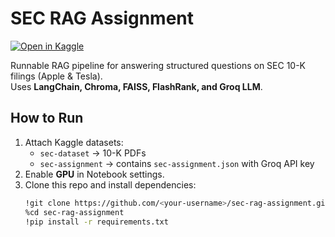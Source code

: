 # SEC RAG Assignment

[![Open in Kaggle](https://kaggle.com/static/images/open-in-kaggle.svg)](https://www.kaggle.com/<your-username>/<your-notebook-name>)

Runnable RAG pipeline for answering structured questions on SEC 10-K filings (Apple & Tesla).  
Uses **LangChain, Chroma, FAISS, FlashRank, and Groq LLM**.

## How to Run
1. Attach Kaggle datasets:
   - `sec-dataset` → 10-K PDFs  
   - `sec-assignment` → contains `sec-assignment.json` with Groq API key
2. Enable **GPU** in Notebook settings.
3. Clone this repo and install dependencies:
   ```bash
   !git clone https://github.com/<your-username>/sec-rag-assignment.git
   %cd sec-rag-assignment
   !pip install -r requirements.txt
